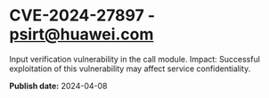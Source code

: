 # CVE-2024-27897 - psirt@huawei.com

Input verification vulnerability in the call module.
Impact: Successful exploitation of this vulnerability may affect service confidentiality.

**Publish date:** 2024-04-08
